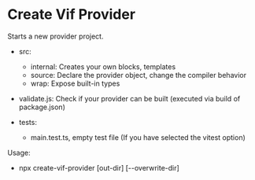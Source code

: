 ﻿# Create Vif Provider

Starts a new provider project.

- src:
  - internal: Creates your own blocks, templates
  - source: Declare the provider object, change the compiler behavior
  - wrap: Expose built-in types

- validate.js: Check if your provider can be built (executed via build of package.json)

- tests:
  - main.test.ts, empty test file (If you have selected the vitest option)

Usage:
- npx create-vif-provider [out-dir] [--overwrite-dir]
